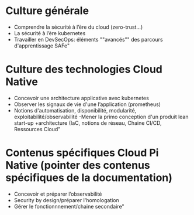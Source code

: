 
# Culture générale
- Comprendre la sécurité à l’ère du cloud (zero-trust...)
- La sécurité à l’ère  kubernetes
- Travailler en DevSecOps: éléments ""avancés"" des parcours d'apprentissage SAFe"

# Culture des technologies Cloud Native
- Concevoir une architecture applicative avec kubernetes
- Observer les signaux de vie d'une l’application (prometheus)
- Notions d'automatisation, disponibilité, modularité, exploitabilité/observabilité
-Mener la primo conception d'un produit lean start-up +architecture (IaC, notions de réseau, Chaine CI/CD, Ressources Cloud"

# Contenus spécifiques Cloud Pi Native (pointer des contenus spécifiques de la documentation) 
- Concevoir et préparer l’observabilité
- Security by design/préparer l'homologation
- Gérer le fonctionnnement/chaine secondaire"

